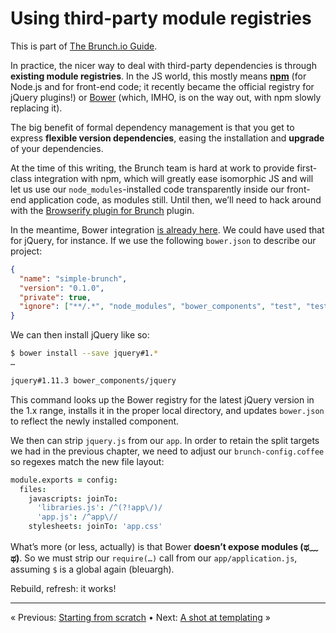 # Using third-party module registries

This is part of [The Brunch.io Guide](../../README.md).

In practice, the nicer way to deal with third-party dependencies is through **existing module registries**.  In the JS world, this mostly means **[npm](https://www.npmjs.com/)** (for Node.js and for front-end code; it recently became the official registry for jQuery plugins!) or [Bower](http://bower.io/) (which, IMHO, is on the way out, with npm slowly replacing it).

The big benefit of formal dependency management is that you get to express **flexible version dependencies**, easing the installation and **upgrade** of your dependencies.

At the time of this writing, the Brunch team is hard at work to provide first-class integration with npm, which will greatly ease isomorphic JS and will let us use our `node_modules`-installed code transparently inside our front-end application code, as modules still.  Until then, we’ll need to hack around with the [Browserify plugin for Brunch](https://www.npmjs.com/package/browserify-brunch) plugin.

In the meantime, Bower integration [is already here](https://github.com/brunch/brunch/blob/stable/docs/faq.md#how-to-use-bower).  We could have used that for jQuery, for instance.  If we use the following `bower.json` to describe our project:

```json
{
  "name": "simple-brunch",
  "version": "0.1.0",
  "private": true,
  "ignore": ["**/.*", "node_modules", "bower_components", "test", "tests"]
}
```

We can then install jQuery like so:

```sh
$ bower install --save jquery#1.*
…

jquery#1.11.3 bower_components/jquery
```

This command looks up the Bower registry for the latest jQuery version in the 1.x range, installs it in the proper local directory, and updates `bower.json` to reflect the newly installed component.

We then can strip `jquery.js` from our `app`.  In order to retain the split targets we had in the previous chapter, we need to adjust our `brunch-config.coffee` so regexes match the new file layout:

```coffeescript
module.exports = config:
  files:
    javascripts: joinTo:
      'libraries.js': /^(?!app\/)/
      'app.js': /^app\//
    stylesheets: joinTo: 'app.css'
```

What’s more (or less, actually) is that Bower **doesn’t expose modules (ಥ﹏ಥ)**.  So we must strip our `require(…)` call from our `app/application.js`, assuming `$` is a global again (bleuargh).

Rebuild, refresh: it works!

----

« Previous: [Starting from scratch](chapter04-starting-from-scratch.md) • Next: [A shot at templating](chapter06-a-shot-at-templating.md) »
